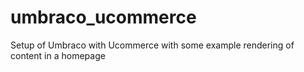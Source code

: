 # umbraco_ucommerce

Setup of Umbraco with Ucommerce with some example rendering of content in a homepage
